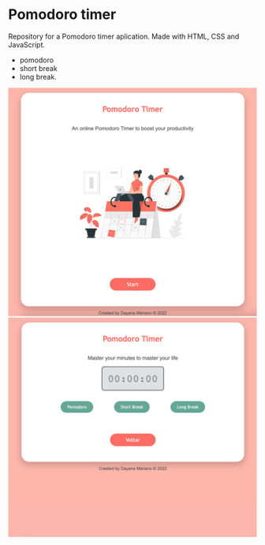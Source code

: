 # Pomodoro timer
Repository for a Pomodoro timer aplication.
Made with HTML, CSS and JavaScript.

- pomodoro
- short break
- long break.

![Preview](images/preview1.png)
![Preview](images/preview2.png)

